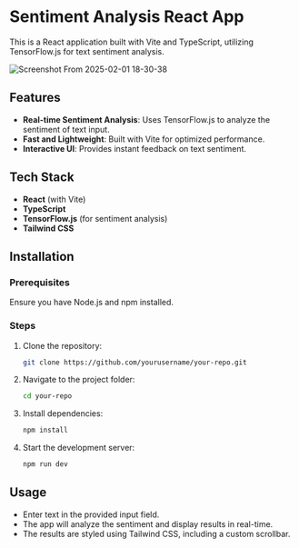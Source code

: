 # Sentiment Analysis React App

This is a React application built with Vite and TypeScript, utilizing TensorFlow.js for text sentiment analysis.

![Screenshot From 2025-02-01 18-30-38](https://github.com/user-attachments/assets/51133079-d512-4fe0-bed1-cfef308c443e)


## Features
- **Real-time Sentiment Analysis**: Uses TensorFlow.js to analyze the sentiment of text input.
- **Fast and Lightweight**: Built with Vite for optimized performance.
- **Interactive UI**: Provides instant feedback on text sentiment.

## Tech Stack
- **React** (with Vite)
- **TypeScript**
- **TensorFlow.js** (for sentiment analysis)
- **Tailwind CSS**

## Installation
### Prerequisites
Ensure you have Node.js and npm installed.

### Steps
1. Clone the repository:
   ```sh
   git clone https://github.com/yourusername/your-repo.git
   ```
2. Navigate to the project folder:
   ```sh
   cd your-repo
   ```
3. Install dependencies:
   ```sh
   npm install
   ```
4. Start the development server:
   ```sh
   npm run dev
   ```

## Usage
- Enter text in the provided input field.
- The app will analyze the sentiment and display results in real-time.
- The results are styled using Tailwind CSS, including a custom scrollbar.

